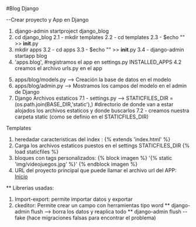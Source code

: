 #Blog Django

--Crear proyecto y App en Django

1. django-admin startproject django_blog
2. cd django_blog
   2.1 - mkdir templates
   2.2 - cd templates
   2.3 - \$echo "" >> **init**.py
3. mkdir apps
   3.2 - cd apps
   3.3 - \$echo "" >> **init**.py
   3.4 - django-admin startapp blog
4. 'apps.blog', #registramos el app en settings.py INSTALLED_APPS
   4.2 creamos el archivo urls.py en el app

5) apps/blog/models.py --> Creación la base de datos en el modelo
6) apps/blog/admin.py --> Mostramos los campos del modelo en el admin de Django
7) Django Archivos estaticos
   7.1 - settings.py --> STATICFILES_DIR = (os.path.join(BASE_DIR,'static'),) #directorio de donde van a estar alojados los archivos estaticos y donde buscarlos
   7.2 - creamos nuestra carpeta static (como se definio en el STATICFILES_DIR)

Templates

1. heredadar caracteristicas del index : {% extends 'index.html' %}
2. Carga los archivos estaticos puestos en el settings STATICFILES_DIR {% load staticfiles %}
3. bloques con tags personalizados: {% block imagen %} '{% static 'img/videojuegos.jpg' %}' {% endblock imagen %}
4. URL del proyecto principal que puede llamar el archivo url del APP: <a class="nav-link" href="{%  url 'blog:index' %}">Inicio</a>

\*\* Librerias usadas:

1. Import-export: permite importar datos y exportar
2. ckeditor: Permite crear un campo con herramientas tipo word
   \*\* django-admin flush --> borra los datos y reaplica todo
   \*\* django-admin flush -- fake (hace migraciones falsas para encontrar el problema)
